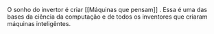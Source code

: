 ---
---

O sonho do invertor é criar [[Máquinas que pensam]] . Essa é uma das bases da ciência da computação e de todos os inventores que criaram máquinas inteligêntes. 